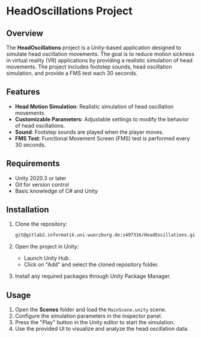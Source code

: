 # HeadOscillations Project

## Overview

The **HeadOscillations** project is a Unity-based application designed to simulate head oscillation movements. The goal is to reduce motion sickness in virtual reality (VR) applications by providing a realistic simulation of head movements. The project includes footstep sounds, head oscillation simulation, and provide a FMS test each 30 seconds. 

## Features

- **Head Motion Simulation**: Realistic simulation of head oscillation movements.
- **Customizable Parameters**: Adjustable settings to modify the behavior of head oscillations.
- **Sound**: Footstep sounds are played when the player moves.
- **FMS Test**: Functional Movement Screen (FMS) test is performed every 30 seconds.

## Requirements

- Unity 2020.3 or later
- Git for version control
- Basic knowledge of C# and Unity

## Installation

1. Clone the repository:
    ```bash
    git@gitlab2.informatik.uni-wuerzburg.de:s497316/HeadOscillations.git
    ```

2. Open the project in Unity:
    - Launch Unity Hub.
    - Click on "Add" and select the cloned repository folder.

3. Install any required packages through Unity Package Manager.

## Usage

1. Open the **Scenes** folder and load the `MainScene.unity` scene.
2. Configure the simulation parameters in the inspector panel.
3. Press the "Play" button in the Unity editor to start the simulation.
4. Use the provided UI to visualize and analyze the head oscillation data.

